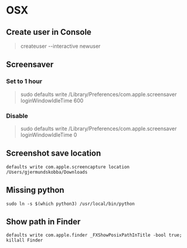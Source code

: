 # OSX
## Create user in Console
> createuser --interactive newuser

## Screensaver
### Set to 1 hour
> sudo defaults write /Library/Preferences/com.apple.screensaver loginWindowIdleTime 600

### Disable
> sudo defaults write /Library/Preferences/com.apple.screensaver loginWindowIdleTime 0

## Screenshot save location
```
defaults write com.apple.screencapture location /Users/gjermundskobba/Downloads
```

## Missing python
```
sudo ln -s $(which python3) /usr/local/bin/python
```

## Show path in Finder
```
defaults write com.apple.finder _FXShowPosixPathInTitle -bool true; killall Finder
```
